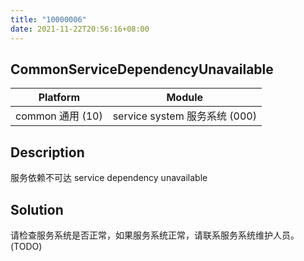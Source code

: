 ```yaml
---
title: "10000006"
date: 2021-11-22T20:56:16+08:00
---
```

## CommonServiceDependencyUnavailable
| Platform                   | Module
|----------------------------|----------|
| common 通用 (10) | service system 服务系统 (000) |

## Description
服务依赖不可达 service dependency unavailable

## Solution
请检查服务系统是否正常，如果服务系统正常，请联系服务系统维护人员。(TODO)